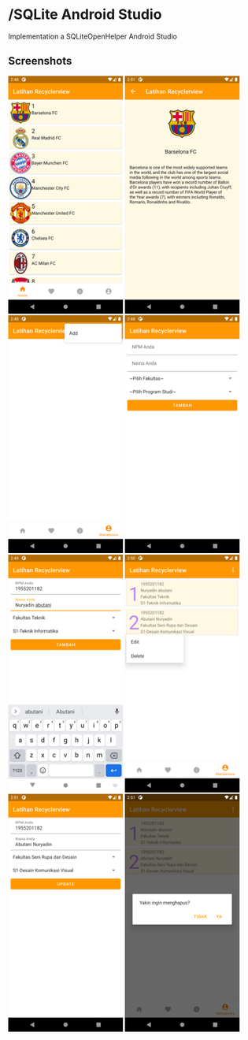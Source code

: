 # /SQLite Android Studio

Implementation a SQLiteOpenHelper Android Studio

## Screenshots

<img src="https://github.com/abugrayhat/SQLite-Android-Studio/blob/main/imgView/1.png" width="233" height="483"> <img src="https://github.com/abugrayhat/SQLite-Android-Studio/blob/main/imgView/2.png" width="233" height="483"> <img src="https://github.com/abugrayhat/SQLite-Android-Studio/blob/main/imgView/3.png" width="233" height="483"> <img src="https://github.com/abugrayhat/SQLite-Android-Studio/blob/main/imgView/4.png" width="233" height="483"> <img src="https://github.com/abugrayhat/SQLite-Android-Studio/blob/main/imgView/5.png" width="233" height="483"> <img src="https://github.com/abugrayhat/SQLite-Android-Studio/blob/main/imgView/6.png" width="233" height="483"> <img src="https://github.com/abugrayhat/SQLite-Android-Studio/blob/main/imgView/7.png" width="233" height="483"> <img src="https://github.com/abugrayhat/SQLite-Android-Studio/blob/main/imgView/8.png" width="233" height="483">
